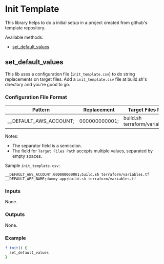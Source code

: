 # Init Template

This library helps to do a initial setup in a project created from github's template repository.

Available methods:
- [set_default_values](#set_default_values)

<a name="set_default_values"></a>

## set_default_values

This lib uses a configuration file (`init_template.csv`) to do string replacements on target files.
Add a `init_template.csv` file at build.sh's directory and you're good to go.

### Configuration File Format

|Pattern|Replacement|Target Files Path|
|-------|-----------|----------|
|__DEFAULT_AWS_ACCOUNT;|000000000001;|build.sh terraform/variables.tf|

Notes:
- The separator field is a semicolon.
- The field for `Target Files Path` accepts multiple values, separated by empty spaces.

Sample `init_template.csv`:

```
__DEFAULT_AWS_ACCOUNT;000000000001;build.sh terraform/variables.tf
__DEFAULT_APP_NAME;dummy-app;build.sh terraform/variables.tf
```

### Inputs

None.
### Outputs

None.

### Example

```bash
f_init() {
  set_default_values
}
```
